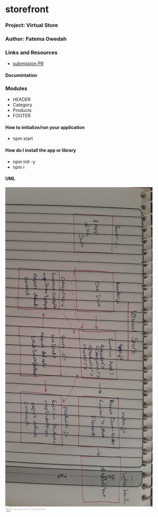 # storefront
### Project:  Virtual Store
### Author: Fatema Owedah

### Links and Resources

- [submission PR](https://github.com/401-advanced-javascript-fatemaOwedah/storefront/pull/2)

#### Documintation

### Modules
- HEADER
- Category
- Products
- FOOTER


#### How to initialize/run your application 
- npm start


#### How do I install the app or library
- npm init -y 
- npm i 



#### UML
![UML](/assets/lab36.jpeg)